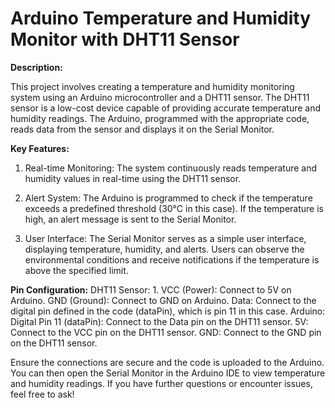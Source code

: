 # Arduino Temperature and Humidity Monitor with DHT11 Sensor

**Description:**

This project involves creating a temperature and humidity monitoring system using an Arduino microcontroller and a DHT11 sensor. The DHT11 sensor is a low-cost device capable of providing accurate temperature and humidity readings. The Arduino, programmed with the appropriate code, reads data from the sensor and displays it on the Serial Monitor.

**Key Features:**
1. Real-time Monitoring:
   The system continuously reads temperature and humidity values in real-time using the DHT11 sensor.
2. Alert System:
   The Arduino is programmed to check if the temperature exceeds a predefined threshold (30°C in this case). If the temperature is high, an alert message is sent to the Serial Monitor.

6. User Interface:
    The Serial Monitor serves as a simple user interface, displaying temperature, humidity, and alerts. Users can observe the environmental conditions and receive notifications if the temperature is above the specified limit.

**Pin Configuration:**
    DHT11 Sensor:
    1. VCC (Power): Connect to 5V on Arduino.
        GND (Ground): Connect to GND on Arduino.
        Data: Connect to the digital pin defined in the code (dataPin), which is pin 11 in this case.
    Arduino:
        Digital Pin 11 (dataPin): Connect to the Data pin on the DHT11 sensor.
        5V: Connect to the VCC pin on the DHT11 sensor.
        GND: Connect to the GND pin on the DHT11 sensor.

Ensure the connections are secure and the code is uploaded to the Arduino. You can then open the Serial Monitor in the Arduino IDE to view temperature and humidity readings. If you have further questions or encounter issues, feel free to ask!
